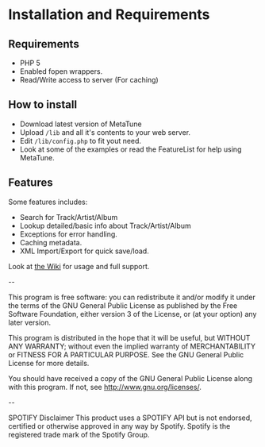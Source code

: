 # Installation and Requirements
## Requirements 

 * PHP 5
 * Enabled fopen wrappers.
 * Read/Write access to server (For caching)

## How to install

 * Download latest version of MetaTune
 * Upload `/lib` and all it's contents to your web server. 
 * Edit `/lib/config.php` to fit yout need. 
 * Look at some of the examples or read the FeatureList for help using MetaTune. 


## Features
Some features includes:

 * Search for Track/Artist/Album
 * Lookup detailed/basic info about Track/Artist/Album
 * Exceptions for error handling. 
 * Caching metadata.
 * XML Import/Export for quick save/load.

Look at [the Wiki](https://github.com/mikaelbr/metatune/wiki/Features-of-MetaTune---Spotify-Metadata-API-PHP-Wrapper) for usage and full support. 

--

This program is free software: you can redistribute it and/or modify
it under the terms of the GNU General Public License as published by
the Free Software Foundation, either version 3 of the License, or
(at your option) any later version.

This program is distributed in the hope that it will be useful,
but WITHOUT ANY WARRANTY; without even the implied warranty of
MERCHANTABILITY or FITNESS FOR A PARTICULAR PURPOSE.  See the
GNU General Public License for more details.

You should have received a copy of the GNU General Public License
along with this program.  If not, see http://www.gnu.org/licenses/.

--

SPOTIFY Disclaimer
This product uses a SPOTIFY API but is not endorsed, certified or otherwise
approved in any way by Spotify. Spotify is the registered trade mark of the
Spotify Group.